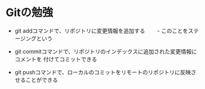 # Gitの勉強
- git addコマンドで、リポジトリに変更情報を追加する
　　- このことをステージングという

- git commitコマンドで、リポジトリのインデックスに追加された変更情報にコメントを
付けてコミットできる

- git pushコマンドで、ローカルのコミットをリモートのリポジトリに反映させることができる

